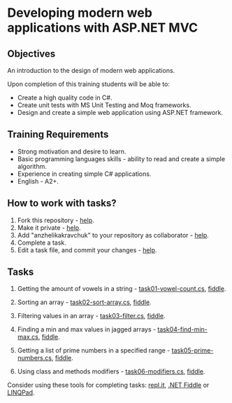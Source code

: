 # Developing modern web applications with ASP.NET MVC

## Objectives

An introduction to the design of modern web applications.

Upon completion of this training students will be able to:
- Create a high quality code in C#.
- Create unit tests with MS Unit Testing and Moq frameworks.
- Design and create a simple web application using ASP.NET framework.


## Training Requirements

* Strong motivation and desire to learn.
* Basic programming languages skills - ability to read and create a simple algorithm.
* Experience in creating simple C# applications.
* English - A2+.


## How to work with tasks?

1. Fork this repository - [help](https://help.github.com/en/articles/fork-a-repo).
2. Make it private - [help](https://help.github.com/en/articles/setting-repository-visibility#making-a-repository-private).
3. Add "anzhelikakravchuk" to your repository as collaborator - [help](https://help.github.com/en/articles/inviting-collaborators-to-a-personal-repository). 
4. Complete a task.
5. Edit a task file, and commit your changes - [help](https://help.github.com/en/articles/editing-files-in-your-repository).


## Tasks

1. Getting the amount of vowels in a string - [task01-vowel-count.cs](https://github.com/epam-dotnet-lab/aspnet-training/blob/master/tasks/task01-vowel-count.cs), [fiddle](https://dotnetfiddle.net/KkR2Hi).

2. Sorting an array - [task02-sort-array.cs](https://github.com/epam-dotnet-lab/aspnet-training/blob/master/tasks/task02-sort-array.cs), [fiddle](https://dotnetfiddle.net/w6sh6N).

3. Filtering values in an array - [task03-filter.cs](https://github.com/epam-dotnet-lab/aspnet-training/blob/master/tasks/task03-filter.cs), [fiddle](https://dotnetfiddle.net/7LrOey).

4. Finding a min and max values in jagged arrays - [task04-find-min-max.cs](https://github.com/epam-dotnet-lab/aspnet-training/blob/master/tasks/task04-find-min-max.cs), [fiddle](https://dotnetfiddle.net/7LrOey).

5. Getting a list of prime numbers in a specified range - [task05-prime-numbers.cs](https://github.com/epam-dotnet-lab/aspnet-training/blob/master/tasks/task05-prime-numbers.cs), [fiddle](https://dotnetfiddle.net/2TKkqQ).

6. Using class and methods modifiers - [task06-modifiers.cs](https://github.com/epam-dotnet-lab/aspnet-training/blob/master/tasks/task06-modifiers.cs), [fiddle](https://dotnetfiddle.net/xSk1L3).

Consider using these tools for completing tasks: [repl.it](https://repl.it/languages/csharp), [.NET Fiddle](https://dotnetfiddle.net/) or [LINQPad](https://www.linqpad.net/).
